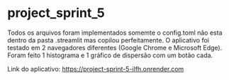 # project_sprint_5

 Todos os arquivos foram implementados somemte o config.toml não esta dentro da pasta .streamlit mas copilou perfeitamente.
 O aplicativo foi testado em 2 navegadores diferentes (Google Chrome e Microsoft Edge).
 Foram feito  1 histograma e 1 gráfico de dispersão com um botão cada.


Link do aplicativo: https://project-sprint-5-ilfh.onrender.com
